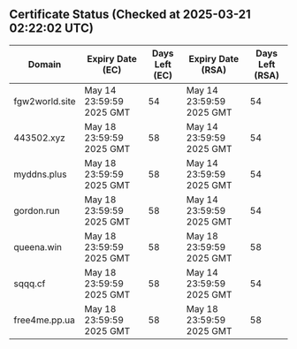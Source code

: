 ## Certificate Status (Checked at 2025-03-21 02:22:02 UTC)
| Domain | Expiry Date (EC) | Days Left (EC) | Expiry Date (RSA) | Days Left (RSA) |
|--------|-------------------|----------------|--------------------|--------------------|
| fgw2world.site | May 14 23:59:59 2025 GMT | 54 | May 14 23:59:59 2025 GMT | 54 |
| 443502.xyz | May 18 23:59:59 2025 GMT | 58 | May 14 23:59:59 2025 GMT | 54 |
| myddns.plus | May 18 23:59:59 2025 GMT | 58 | May 14 23:59:59 2025 GMT | 54 |
| gordon.run | May 18 23:59:59 2025 GMT | 58 | May 14 23:59:59 2025 GMT | 54 |
| queena.win | May 18 23:59:59 2025 GMT | 58 | May 18 23:59:59 2025 GMT | 58 |
| sqqq.cf | May 18 23:59:59 2025 GMT | 58 | May 14 23:59:59 2025 GMT | 54 |
| free4me.pp.ua | May 18 23:59:59 2025 GMT | 58 | May 18 23:59:59 2025 GMT | 58 |
